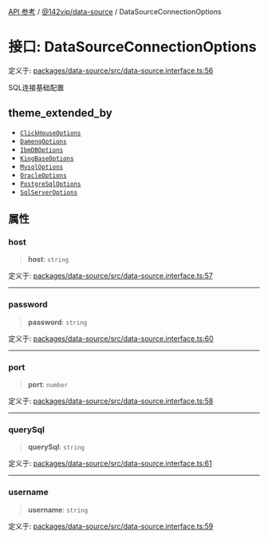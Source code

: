 [API 参考](../wiki/Home) / [@142vip/data-source](../wiki/@142vip.data-source) / DataSourceConnectionOptions

# 接口: DataSourceConnectionOptions

定义于: [packages/data-source/src/data-source.interface.ts:56](https://github.com/142vip/core-x/blob/5281e59d2cdd2de59e1ea761d17ed7fe118d1e60/packages/data-source/src/data-source.interface.ts#L56)

SQL连接基础配置

## theme\_extended\_by

* [`ClickHouseOptions`](../wiki/@142vip.data-source.%E6%8E%A5%E5%8F%A3.ClickHouseOptions)
* [`DamengOptions`](../wiki/@142vip.data-source.%E6%8E%A5%E5%8F%A3.DamengOptions)
* [`IbmDBOptions`](../wiki/@142vip.data-source.%E6%8E%A5%E5%8F%A3.IbmDBOptions)
* [`KingBaseOptions`](../wiki/@142vip.data-source.%E6%8E%A5%E5%8F%A3.KingBaseOptions)
* [`MysqlOptions`](../wiki/@142vip.data-source.%E6%8E%A5%E5%8F%A3.MysqlOptions)
* [`OracleOptions`](../wiki/@142vip.data-source.%E6%8E%A5%E5%8F%A3.OracleOptions)
* [`PostgreSqlOptions`](../wiki/@142vip.data-source.%E6%8E%A5%E5%8F%A3.PostgreSqlOptions)
* [`SqlServerOptions`](../wiki/@142vip.data-source.%E6%8E%A5%E5%8F%A3.SqlServerOptions)

## 属性

### host

> **host**: `string`

定义于: [packages/data-source/src/data-source.interface.ts:57](https://github.com/142vip/core-x/blob/5281e59d2cdd2de59e1ea761d17ed7fe118d1e60/packages/data-source/src/data-source.interface.ts#L57)

***

### password

> **password**: `string`

定义于: [packages/data-source/src/data-source.interface.ts:60](https://github.com/142vip/core-x/blob/5281e59d2cdd2de59e1ea761d17ed7fe118d1e60/packages/data-source/src/data-source.interface.ts#L60)

***

### port

> **port**: `number`

定义于: [packages/data-source/src/data-source.interface.ts:58](https://github.com/142vip/core-x/blob/5281e59d2cdd2de59e1ea761d17ed7fe118d1e60/packages/data-source/src/data-source.interface.ts#L58)

***

### querySql

> **querySql**: `string`

定义于: [packages/data-source/src/data-source.interface.ts:61](https://github.com/142vip/core-x/blob/5281e59d2cdd2de59e1ea761d17ed7fe118d1e60/packages/data-source/src/data-source.interface.ts#L61)

***

### username

> **username**: `string`

定义于: [packages/data-source/src/data-source.interface.ts:59](https://github.com/142vip/core-x/blob/5281e59d2cdd2de59e1ea761d17ed7fe118d1e60/packages/data-source/src/data-source.interface.ts#L59)
